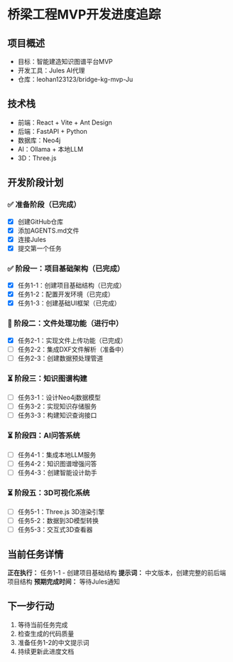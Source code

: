 # 桥梁工程MVP开发进度追踪

## 项目概述
- 目标：智能建造知识图谱平台MVP
- 开发工具：Jules AI代理
- 仓库：leohan123123/bridge-kg-mvp-Ju

## 技术栈
- 前端：React + Vite + Ant Design
- 后端：FastAPI + Python
- 数据库：Neo4j
- AI：Ollama + 本地LLM
- 3D：Three.js

## 开发阶段计划

### ✅ 准备阶段（已完成）
- [x] 创建GitHub仓库
- [x] 添加AGENTS.md文件
- [x] 连接Jules
- [x] 提交第一个任务

### ✅ 阶段一：项目基础架构（已完成）
- [x] 任务1-1：创建项目基础结构（已完成）
- [x] 任务1-2：配置开发环境（已完成）
- [x] 任务1-3：创建基础UI框架（已完成）

### 🔄 阶段二：文件处理功能（进行中）
- [x] 任务2-1：实现文件上传功能（已完成）
- [ ] 任务2-2：集成DXF文件解析（准备中）
- [ ] 任务2-3：创建数据预处理管道

### ⏳ 阶段三：知识图谱构建
- [ ] 任务3-1：设计Neo4j数据模型
- [ ] 任务3-2：实现知识存储服务
- [ ] 任务3-3：构建知识查询接口

### ⏳ 阶段四：AI问答系统
- [ ] 任务4-1：集成本地LLM服务
- [ ] 任务4-2：知识图谱增强问答
- [ ] 任务4-3：创建智能设计助手

### ⏳ 阶段五：3D可视化系统
- [ ] 任务5-1：Three.js 3D渲染引擎
- [ ] 任务5-2：数据到3D模型转换
- [ ] 任务5-3：交互式3D查看器

## 当前任务详情
**正在执行：** 任务1-1 - 创建项目基础结构
**提示词：** 中文版本，创建完整的前后端项目结构
**预期完成时间：** 等待Jules通知

## 下一步行动
1. 等待当前任务完成
2. 检查生成的代码质量
3. 准备任务1-2的中文提示词
4. 持续更新此进度文档
